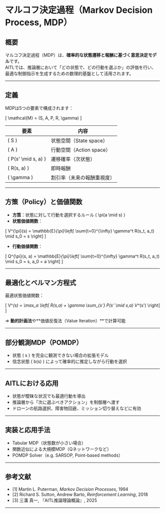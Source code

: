 # マルコフ決定過程（Markov Decision Process, MDP）

## 概要

マルコフ決定過程（MDP）は、**確率的な状態遷移と報酬に基づく意思決定モデル**です。  
AITLでは、推論層において「どの状態で、どの行動を選ぶか」の評価を行い、  
最適な制御指示を生成するための数理的基盤として活用されます。

---

## 定義

MDPは5つの要素で構成されます：

\[
\mathcal{M} = (S, A, P, R, \gamma)
\]

| 要素 | 内容 |
|------|------|
| \( S \) | 状態空間（State space） |
| \( A \) | 行動空間（Action space） |
| \( P(s' \mid s, a) \) | 遷移確率（次状態） |
| \( R(s, a) \) | 即時報酬 |
| \( \gamma \) | 割引率（未来の報酬重視度） |

---

## 方策（Policy）と価値関数

- **方策**：状態に対して行動を選択するルール \( \pi(a \mid s) \)  
- **状態価値関数**：

\[
V^{\pi}(s) = \mathbb{E}_{\pi}\left[ \sum_{t=0}^{\infty} \gamma^t R(s_t, a_t) \mid s_0 = s \right]
\]

- **行動価値関数**：

\[
Q^{\pi}(s, a) = \mathbb{E}_{\pi}\left[ \sum_{t=0}^{\infty} \gamma^t R(s_t, a_t) \mid s_0 = s, a_0 = a \right]
\]

---

## 最適化とベルマン方程式

最適状態価値関数：

\[
V^*(s) = \max_a \left[ R(s,a) + \gamma \sum_{s'} P(s' \mid s,a) V^*(s') \right]
\]

⇒ **動的計画法**や**価値反復法（Value Iteration）**で計算可能

---

## 部分観測MDP（POMDP）

- 状態 \( s \) を完全に観測できない場合の拡張モデル  
- 信念状態 \( b(s) \) によって確率的に推定しながら行動を選択

---

## AITLにおける応用

- 状態が曖昧な状況でも最適行動を導出  
- 推論層から「次に選ぶべきアクション」を制御層へ渡す  
- ドローンの航路選択、障害物回避、ミッション切り替えなどに有効

---

## 実装と応用手法

- Tabular MDP（状態数が小さい場合）  
- 関数近似による大規模MDP（Qネットワークなど）  
- POMDP Solver（e.g. SARSOP, Point-based methods）

---

## 参考文献

- [1] Martin L. Puterman, *Markov Decision Processes*, 1994  
- [2] Richard S. Sutton, Andrew Barto, *Reinforcement Learning*, 2018  
- [3] 三溝 真一, 『AITL推論理論概論』, 2025  

---
